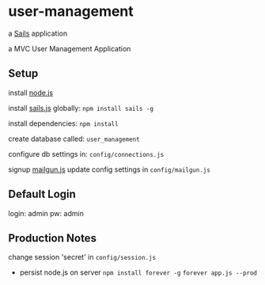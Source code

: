 # user-management

a [Sails](http://sailsjs.org) application

a MVC User Management Application

## Setup

install [node.js](https://nodejs.org/)

install [sails.js](https://www.npmjs.com/package/sails) globally: `npm install sails -g`

install dependencies: `npm install`

create database called: `user_management`

configure db settings in: `config/connections.js`

signup [mailgun.js](https://www.mailgun.com/)
update config settings in `config/mailgun.js`

## Default Login

login: admin
pw: admin


## Production Notes

change session 'secret' in `config/session.js`

- persist node.js on server
`npm install forever -g`
`forever app.js --prod`
